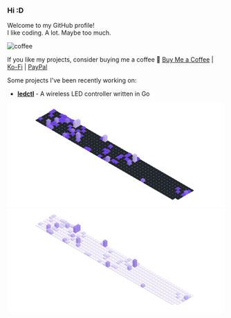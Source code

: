 ### Hi :D

Welcome to my GitHub profile!  
I like coding. A lot. Maybe too much.

![coffee](https://user-images.githubusercontent.com/17600197/179931868-770dfafe-8d43-4975-b739-cda5ffa76c4b.gif)

If you like my projects, consider buying me a coffee 💖 
[Buy Me a Coffee](https://www.buymeacoffee.com/rdntdev) |
[Ko-Fi](https://ko-fi.com/rdntdev) |
[PayPal](https://www.paypal.com/paypalme/rdntdev)

Some projects I've been recently working on:
- [**ledctl**](https://github.com/rdnt/ledctl) - A wireless LED controller written in Go
<!-- - [**myst**](https://github.com/rdnt/myst) - Zero-knowledge, end-to-end encrypted password manager (coming soon™!)
 -->


![Contributions](https://github.com/rdnt/rdnt/blob/assets/contributions-dark.svg?raw=true#gh-dark-mode-only)
![Contributions](https://github.com/rdnt/rdnt/blob/assets/contributions-light.svg?raw=true#gh-light-mode-only)
